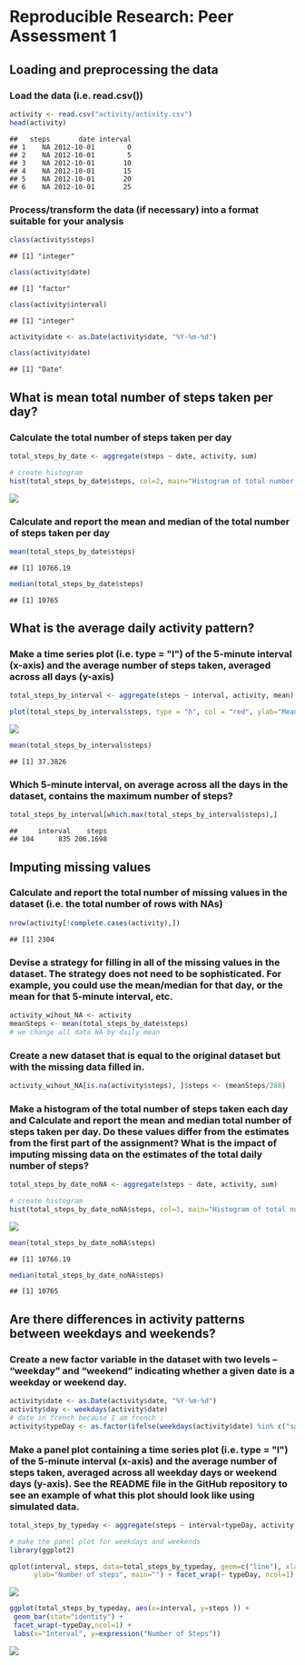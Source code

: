 # Reproducible Research: Peer Assessment 1

## Loading and preprocessing the data

### Load the data (i.e. read.csv())


```r
activity <- read.csv("activity/activity.csv")
head(activity)
```

```
##   steps       date interval
## 1    NA 2012-10-01        0
## 2    NA 2012-10-01        5
## 3    NA 2012-10-01       10
## 4    NA 2012-10-01       15
## 5    NA 2012-10-01       20
## 6    NA 2012-10-01       25
```

### Process/transform the data (if necessary) into a format suitable for your analysis


```r
class(activity$steps)
```

```
## [1] "integer"
```

```r
class(activity$date)
```

```
## [1] "factor"
```

```r
class(activity$interval)
```

```
## [1] "integer"
```

```r
activity$date <- as.Date(activity$date, "%Y-%m-%d")

class(activity$date)
```

```
## [1] "Date"
```

## What is mean total number of steps taken per day?

### Calculate the total number of steps taken per day


```r
total_steps_by_date <- aggregate(steps ~ date, activity, sum)

# create histogram
hist(total_steps_by_date$steps, col=2, main="Histogram of total number of steps in a day",xlab="")
```

![](PA1_template_files/figure-html/unnamed-chunk-3-1.png) 

### Calculate and report the mean and median of the total number of steps taken per day


```r
mean(total_steps_by_date$steps)
```

```
## [1] 10766.19
```

```r
median(total_steps_by_date$steps)
```

```
## [1] 10765
```

## What is the average daily activity pattern?


### Make a time series plot (i.e. type = "l") of the 5-minute interval (x-axis) and the average number of steps taken, averaged across all days (y-axis)


```r
total_steps_by_interval <- aggregate(steps ~ interval, activity, mean)

plot(total_steps_by_interval$steps, type = "h", col = "red", ylab="Mean", xlab="Interval" )
```

![](PA1_template_files/figure-html/unnamed-chunk-5-1.png) 

```r
mean(total_steps_by_interval$steps)
```

```
## [1] 37.3826
```

### Which 5-minute interval, on average across all the days in the dataset, contains the maximum number of steps?


```r
total_steps_by_interval[which.max(total_steps_by_interval$steps),]
```

```
##     interval    steps
## 104      835 206.1698
```

## Imputing missing values

### Calculate and report the total number of missing values in the dataset (i.e. the total number of rows with NAs)


```r
nrow(activity[!complete.cases(activity),])
```

```
## [1] 2304
```

### Devise a strategy for filling in all of the missing values in the dataset. The strategy does not need to be sophisticated. For example, you could use the mean/median for that day, or the mean for that 5-minute interval, etc.


```r
activity_wihout_NA <- activity
meanSteps <- mean(total_steps_by_date$steps) 
# we change all data NA by daily mean
```

### Create a new dataset that is equal to the original dataset but with the missing data filled in.


```r
activity_wihout_NA[is.na(activity$steps), ]$steps <- (meanSteps/288) 
```

### Make a histogram of the total number of steps taken each day and Calculate and report the mean and median total number of steps taken per day. Do these values differ from the estimates from the first part of the assignment? What is the impact of imputing missing data on the estimates of the total daily number of steps?


```r
total_steps_by_date_noNA <- aggregate(steps ~ date, activity, sum)

# create histogram
hist(total_steps_by_date_noNA$steps, col=3, main="Histogram of total number of steps in a day",xlab="")
```

![](PA1_template_files/figure-html/unnamed-chunk-10-1.png) 

```r
mean(total_steps_by_date_noNA$steps)
```

```
## [1] 10766.19
```

```r
median(total_steps_by_date_noNA$steps)
```

```
## [1] 10765
```

## Are there differences in activity patterns between weekdays and weekends?

### Create a new factor variable in the dataset with two levels – “weekday” and “weekend” indicating whether a given date is a weekday or weekend day.


```r
activity$date <- as.Date(activity$date, "%Y-%m-%d")
activity$day <- weekdays(activity$date)
# date in french because I am french :
activity$typeDay <- as.factor(ifelse(weekdays(activity$date) %in% c("samedi", "dimanche"), "weekend", "weekday"))
```

### Make a panel plot containing a time series plot (i.e. type = "l") of the 5-minute interval (x-axis) and the average number of steps taken, averaged across all weekday days or weekend days (y-axis). See the README file in the GitHub repository to see an example of what this plot should look like using simulated data.


```r
total_steps_by_typeday <- aggregate(steps ~ interval+typeDay, activity, mean)

# make the panel plot for weekdays and weekends
library(ggplot2)

qplot(interval, steps, data=total_steps_by_typeday, geom=c("line"), xlab="Interval", 
      ylab="Number of steps", main="") + facet_wrap(~ typeDay, ncol=1)
```

![](PA1_template_files/figure-html/unnamed-chunk-12-1.png) 

```r
ggplot(total_steps_by_typeday, aes(x=interval, y=steps )) + 
 geom_bar(stat="identity") + 
 facet_wrap(~typeDay,ncol=1) + 
 labs(x="Interval", y=expression("Number of Steps"))
```

![](PA1_template_files/figure-html/unnamed-chunk-12-2.png) 
